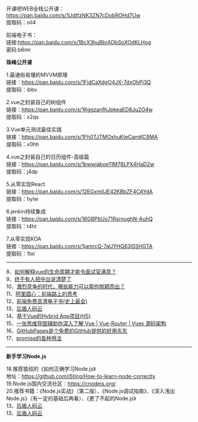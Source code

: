 

开课吧WEB全栈公开课：https://pan.baidu.com/s/1UdtfzNK3ZN7cDobROHd7Uw<br>
提取码：oil4

前端电子书：<br>
链接:https://pan.baidu.com/s/1BcX3huBbrADbSoXOdKLHog<br>
密码:b6mr

**珠峰公开课**

1.最通俗易懂的MVVM原理<br>
链接：https://pan.baidu.com/s/1FidCaXdgO4JX-7dxOhPj3Q<br>
提取码：ibbv

2.vue之封装自己的树组件<br>
链接：https://pan.baidu.com/s/1KggzanfhJpkeaED8Ju2O4w<br> 
提取码：x2qs

3.Vue单元测试最佳实践<br>
链接：https://pan.baidu.com/s/1Fh0TJTMOxhuKteCamKC9MA<br>
提取码：x0hh

4.vue之封装自己的日历组件-高级篇<br>
链接：https://pan.baidu.com/s/1bwwjaboe11M78LPX4HaD2w<br> 
提取码：j4dp

5.从零实现React<br>
链接：https://pan.baidu.com/s/12EGxmIlJE42KBbZF4CAYdA<br> 
提取码：hylw 

6.jenkin持续集成<br>
链接：https://pan.baidu.com/s/16GBPbUo71RsroughN-AuhQ<br> 
提取码：t4ht 

7.从零实现KOA<br>
链接：https://pan.baidu.com/s/1jamrcQ-7aUYHQ63iSSHGTA<br> 
提取码：1txi
<hr>
8、<a href='https://juejin.im/post/5ad10800f265da23826e681e#comment'>如何解释vue的生命周期才能令面试官满意？</a><br>
9、<a href='https://mp.weixin.qq.com/s/aHJ9NZGgN8F9MWQIr9AjmA'>终于有人把中台说清楚了</a><br>
10、<a href='https://mp.weixin.qq.com/s/QFMpxu64GiDrGwJukEc1KQ'>激烈竞争的时代，哪些能力可以帮你脱颖而出？</a><br>
11、<a href='https://mp.weixin.qq.com/s/cg6_0qSy-nd7YZUsF6gWZw'>阿里圆心：前端路上的思考</a><br>
12、<a href='https://juejin.im/post/5c0098f66fb9a049dd80019e'>前端免费高清电子书(史上最全)</a><br>
13、<a href='https://gitee.com/houdunwang'>后盾人码云</a><br>
14、<a href='https://github.com/pubdreamcc/gjzx_wap2.0'>基于Vue的Hybrid App项目(H5)</a><br>
15、<a href='https://mp.weixin.qq.com/s/xWnbH7QSqkBwpCRct1sbSA'>一张思维导图辅助你深入了解 Vue | Vue-Router | Vuex 源码架构</a><br>
16、<a href='https://juejin.im/post/5bd0094e51882576be2d7e79'>GitHubPages是个免费的GitHub提供的好用东东</a><br>
17、<a href='https://github.com/sindresorhus/promise-fun'>promise的各种用法</a><br>
<hr>

**新手学习Node.js**

18.推荐狼叔的《如何正确学习Node.js》<br>
地址：https://github.com/i5ting/How-to-learn-node-correctly<br>
19.Node.js国内交流社区：https://cnodejs.org/<br>
20.推荐书籍：《Node.js实战》（第二版）、《Node.js调试指南》、《深入浅出Node.js》（有一定的基础后再看）、《更了不起的Node.js》<br>
13、<a href='https://gitee.com/houdunwang'>后盾人码云</a><br>
13、<a href='https://gitee.com/houdunwang'>后盾人码云</a><br>
